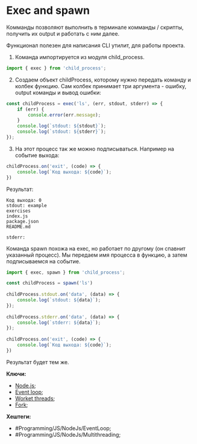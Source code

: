 
# Exec and spawn

Комманды позволяют выполнить в терминале комманды / скрипты, получить их output и работать с ним далее.

Функционал полезен для написания CLI утилит, для работы проекта.

1) Команда импортируется из модуля child_process.

```js
import { exec } from 'child_process';
```

2) Создаем объект childProcess, которому нужно передать команду и колбек функцию. Сам колбек принимает три аргумента - ошибку, output команды и вывод ошибки:

```js
const childProcess = exec('ls', (err, stdout, stderr) => {  
    if (err) {  
        console.error(err.message);  
    }  
    console.log(`stdout: ${stdout}`);  
    console.log(`stdout: ${stderr}`);  
});
```

3) На этот процесс так же можно подписываться. Например на событие выхода:

```js
childProcess.on('exit', (code) => {  
    console.log(`Код выхода: ${code}`);  
})
```

Результат:

```shell
Код выхода: 0
stdout: example
exercises
index.js
package.json
README.md

stderr: 
```

Команда spawn похожа на exec, но работает по другому (он спавнит указанный процесс). Мы передаем имя процесса в функцию, а затем подписываемся на событие.

```js
import { exec, spawn } from 'child_process';  

const childProcess = spawn('ls')  
  
childProcess.stdout.on('data', (data) => {  
    console.log(`stdout: ${data}`);  
});  
  
childProcess.stderr.on('data', (data) => {  
    console.log(`stderr: ${data}`);  
});  
  
childProcess.on('exit', (code) => {  
    console.log(`Код выхода: ${code}`);  
})
```

Результат будет тем же.

**Ключи:**
- [Node.js](node-js);
- [Event loop](event-loop.md);
- [Worket threads](node-worker-threads.md);
- [Fork](node-fork);

**Хештеги:** 
- #Programming/JS/NodeJs/EventLoop;
- #Programming/JS/NodeJs/Multithreading;